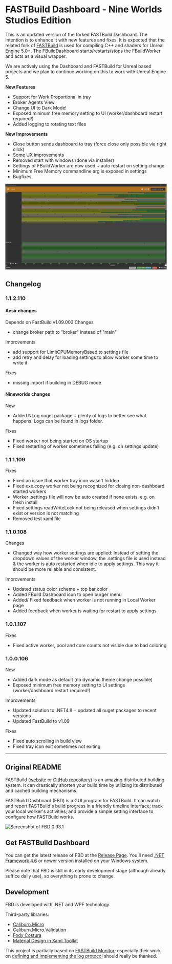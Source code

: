 # FASTBuild Dashboard - Nine Worlds Studios Edition
This is an updated version of the forked FASTBuild Dashboard. The intention is to enhance it with new features and fixes. It is expected that the related fork of [FASTBuild](https://github.com/NineWorldsStudios/FASTBuild) is used for compiling C++ and shaders for Unreal Engine 5.0+. The FBuildDashboard starts/restarts/stops the FBuildWorker and acts as a visual wrapper.

We are actively using the Dashboard and FASTBuild for Unreal based projects and we plan to continue working on this to work with Unreal Engine 5. 

__New Features__
- Support for Work Proportional in tray
- Broker Agents View
- Change UI to Dark Mode!
- Exposed mininum free memory setting to UI (worker/dashboard restart required!)
- Added logging to rotating text files

__New Improvements__
- Close button sends dashboard to tray (force close only possible via right click)
- Some UX improvements
- Removed start with windows (done via installer)
- Settings of FBuildWorker are now used + auto restart on setting change
- Minimum Free Memory commandline arg is exposed in settings
- Bugfixes

![Screenshot of FBD 1.1.0](https://github.com/NineWorldsStudios/FASTBuild-Dashboard/blob/master/Documentations/Screenshots/FASTBuild-Dashboard.1.1.0.png?raw=true)

## Changelog
### 1.1.2.110
#### Aesir changes
Depends on FastBuild v1.09.003
Changes
- change broker path to "broker" instead of "main"

Improvements
- add support for LimitCPUMemoryBased to settings file
- add retry and delay for loading settings to allow worker some time to write it

Fixes
- missing import if building in DEBUG mode

#### Nineworlds changes
New
- Added NLog nuget package + plenty of logs to better see what happens. Logs can be found in logs folder.

Fixes
- Fixed worker not being started on OS startup
- Fixed restarting of worker sometimes failing (e.g. on settings update)

### 1.1.1.109
Fixes
- Fixed an issue that worker tray icon wasn't hidden
- Fixed exe.copy worker not being recognized for closing non-dashboard started workers
- Worker .settings file will now be auto created if none exists, e.g. on fresh install
- Fixed settings readWriteLock not being released when settings didn't exist or version is not matching
- Removed test xaml file

### 1.1.0.108
Changes
- Changed way how worker settings are applied: Instead of setting the dropdown values of the worker window, the .settings file is used instead & the worker is auto restarted when idle to apply settings. This way it should be more reliable and consistent.

Improvements
- Updated status color scheme + top bar color
- Added FBuild Dashboard icon to open burger menu
- Added/ Fixed feedback when worker is not running in Local Worker page
- Added feedback when worker is waiting for restart to apply settings

### 1.0.1.107
Fixes
- Fixed active worker, pool and core counts not visible due to bad coloring

### 1.0.0.106
New
- Added dark mode as default (no dynamic theme change possible)
- Exposed minimum free memory setting to UI settings (worker/dashboard restart required!)

Improvements
- Updated solution to .NET4.8 + updated all nuget packages to recent versions
- Updated FastBuild to v1.09

Fixes
- Fixed auto scrolling in build view
- Fixed tray icon exit sometimes not exiting

---

## Original README

FASTBuild ([website](http://www.fastbuild.org/) or [GitHub repository](https://github.com/fastbuild/fastbuild)) is an amazing distributed building system. It can drastically shorten your build time by utilizing its distributed and cached building mechanisms.

FASTBuild Dashboard (FBD) is a GUI program for FASTBuild. It can watch and report FASTBuild's build progress in a friendly timeline interface; track your local worker's activities; and provide a simple setting interface to configure how FASTBuild works.

![Screenshot of FBD 0.93.1](https://github.com/hillin/FASTBuilder/blob/master/Documentations/Screenshots/FASTBuild-Dashboard.0.93.1.png)

## Get FASTBuild Dashboard
You can get the latest release of FBD at the [Release Page](https://github.com/hillin/FASTBuild-Dashboard/releases). You'll need [.NET Framework 4.6](https://www.microsoft.com/en-us/download/details.aspx?id=48130) or newer version installed on your Windows system. 

Please note that FBD is still in its early development stage (although already suffice daily use), so everything is prone to change.

## Development
FBD is developed with .NET and WPF technology.

Third-party libraries:
- [Caliburn.Micro](http://caliburnmicro.com/)
- [Caliburn.Micro.Validation](https://github.com/AIexandr/Caliburn.Micro.Validation)
- [Fody Costura](https://github.com/Fody/Costura)
- [Material Design in Xaml Toolkit](https://github.com/ButchersBoy/MaterialDesignInXamlToolkit)

This project is partially based on [FASTBuild Monitor](https://github.com/yass007/FASTBuildMonitor); especially their work on [defining and implementing the log protocol](https://github.com/fastbuild/fastbuild/issues/127) should really be thanked.
